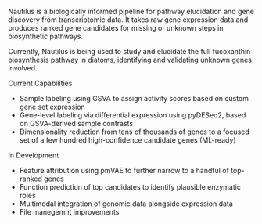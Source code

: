 Nautilus is a biologically informed pipeline for pathway elucidation and gene discovery from transcriptomic data.
It takes raw gene expression data and produces ranked gene candidates for missing or unknown steps in biosynthetic pathways.

Currently, Nautilus is being used to study and elucidate the full fucoxanthin biosynthesis pathway in diatoms, identifying and validating unknown genes involved.

Current Capabilities
 - Sample labeling using GSVA to assign activity scores based on custom gene set expression
 - Gene-level labeling via differential expression using pyDESeq2, based on GSVA-derived sample contrasts
 - Dimensionality reduction from tens of thousands of genes to a focused set of a few hundred high-confidence candidate genes (ML-ready)

In Development
 - Feature attribution using pmVAE to further narrow to a handful of top-ranked genes
 - Function prediction of top candidates to identify plausible enzymatic roles
 - Multimodal integration of genomic data alongside expression data
 - File manegemnt improvements

